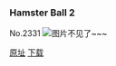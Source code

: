 ### Hamster Ball 2
No.2331
![图片不见了~~~](https://imgs.xkcd.com/comics/hamster_ball_2.png)

[原址](https://xkcd.com//2331) [下载](https://imgs.xkcd.com/comics/hamster_ball_2.png)

